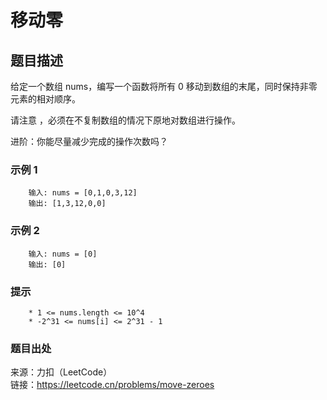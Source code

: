 # 移动零

## 题目描述

给定一个数组 nums，编写一个函数将所有 0 移动到数组的末尾，同时保持非零元素的相对顺序。

请注意 ，必须在不复制数组的情况下原地对数组进行操作。

进阶：你能尽量减少完成的操作次数吗？

### 示例 1

```text
    输入: nums = [0,1,0,3,12]
    输出: [1,3,12,0,0]
```

### 示例 2

```text
    输入: nums = [0]
    输出: [0]
```

### 提示

```text
    * 1 <= nums.length <= 10^4
    * -2^31 <= nums[i] <= 2^31 - 1
```

### 题目出处

来源：力扣（LeetCode）  
链接：<https://leetcode.cn/problems/move-zeroes>
